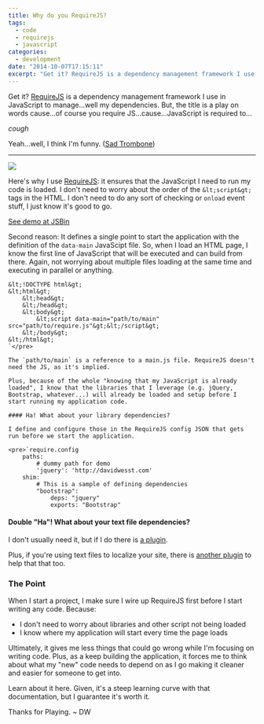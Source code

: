 ```yaml
---
title: Why do you RequireJS?
tags:
  - code
  - requirejs
  - javascript
categories:
  - development
date: "2014-10-07T17:15:11"
excerpt: "Get it? RequireJS is a dependency management framework I use in JavaScript to manage...well my dependencies. But, the title is a play on words cause...of course you require JS...cause...JavaScript is required to..."
---
```


[1]: requirejs-logo.PNG

Get it? [RequireJS](http://requirejs.org/) is a dependency management framework I use in JavaScript to manage...well my dependencies. But, the title is a play on words cause...of course you require JS...cause...JavaScript is required to...

_cough_

Yeah...well, I think I'm funny. ([Sad Trombone](https://www.youtube.com/watch?v=iMpXAknykeg))

* * *

![][1]

Here's why I use [RequireJS](http://requirejs.org/): it ensures that the JavaScript I need to run my code is loaded. I don't need to worry about the order of the `&lt;script&gt;` tags in the HTML. I don't need to do any sort of checking or `onload` event stuff, I just know it's good to go.

[See demo at JSBin](http://jsbin.com/OfIBAxA/10/embed?js,console,output)<script src="http://static.jsbin.com/js/embed.js"></script>

Second reason: It defines a single point to start the application with the definition of the `data-main` JavaScipt file. So, when I load an HTML page, I know the first line of JavaScript that will be executed and can build from there. Again, not worrying about multiple files loading at the same time and executing in parallel or anything.

    &lt;!DOCTYPE html&gt;
    &lt;html&gt;
        &lt;head&gt;
        &lt;/head&gt;
        &lt;body&gt;
            &lt;script data-main="path/to/main" src="path/to/require.js"&gt;&lt;/script&gt;
        &lt;/body&gt;
    &lt;/html&gt;
    `</pre>

    The `path/to/main` is a reference to a main.js file. RequireJS doesn't need the JS, as it's implied.

    Plus, because of the whole "knowing that my JavaScript is already loaded", I know that the libraries that I leverage (e.g. jQuery, Bootstrap, whatever...) will already be loaded and setup before I start running my application code.

    #### Ha! What about your library dependencies?

    I define and configure those in the RequireJS config JSON that gets run before we start the application.

    <pre>`require.config
        paths:
            # dummy path for demo
            'jquery': 'http://davidwesst.com' 
        shim:
            # This is a sample of defining dependencies
            "bootstrap":
                deps: "jquery"
                exports: "Bootstrap"

#### Double "Ha"! What about your text file dependencies?

I don't usually need it, but if I do there is [a plugin](http://requirejs.org/docs/api.html#text).

Plus, if you're using text files to localize your site, there is [another plugin](http://requirejs.org/docs/api.html#i18n) to help that that too.

### The Point

When I start a project, I make sure I wire up RequireJS first before I start writing any code. Because:

*   I don't need to worry about libraries and other script not being loaded
*   I know where my application will start every time the page loads

Ultimately, it gives me less things that could go wrong while I'm focusing on writing code. Plus, as a keep building the application, it forces me to think about what my "new" code needs to depend on as I go making it cleaner and easier for someone to get into.

Learn about it here. Given, it's a steep learning curve with that documentation, but I guarantee it's worth it.

Thanks for Playing. ~ DW